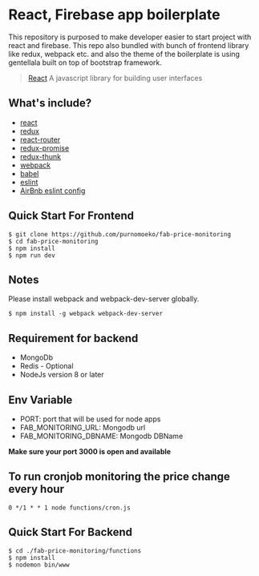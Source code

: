 # React, Firebase app boilerplate

This repository is purposed to make developer easier to start project with react and firebase. This repo also
bundled with bunch of frontend library like redux, webpack etc. and also the theme of the boilerplate is using gentellala built on top of bootstrap framework.

> [React](https://www.firebase.com) A javascript library for building user interfaces

## What's include?
* [react](https://github.com/facebook/react)
* [redux](https://github.com/rackt/redux)
* [react-router](https://github.com/rackt/react-router)
* [redux-promise](https://github.com/acdlite/redux-promise)
* [redux-thunk](https://github.com/gaearon/redux-thunk)
* [webpack](https://github.com/webpack/webpack)
* [babel](https://github.com/babel/babel)
* [eslint](https://github.com/eslint/eslint)
* [AirBnb eslint config](https://github.com/airbnb/javascript/tree/master/packages/eslint-config-airbnb)


Quick Start For Frontend
-----------

```shell
$ git clone https://github.com/purnomoeko/fab-price-monitoring
$ cd fab-price-monitoring
$ npm install
$ npm run dev
```
Notes
------------
Please install webpack and webpack-dev-server globally. 


```
$ npm install -g webpack webpack-dev-server
```


## Requirement for backend
* MongoDb
* Redis - Optional
* NodeJs version 8 or later

## Env Variable
* PORT: port that will be used for node apps
* FAB_MONITORING_URL: Mongodb url
* FAB_MONITORING_DBNAME: Mongodb DBName

**Make sure your port 3000 is open and available**

## To run cronjob monitoring the price change every hour
`` 0 */1 * * 1 node functions/cron.js ``


Quick Start For Backend
-----------

```shell
$ cd ./fab-price-monitoring/functions
$ npm install
$ nodemon bin/www
```



